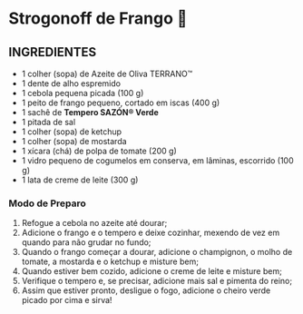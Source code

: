 # Strogonoff de Frango :chicken:

## INGREDIENTES

- 1 colher (sopa) de Azeite de Oliva TERRANO™
- 1 dente de alho espremido
- 1 cebola pequena picada (100 g)
- 1 peito de frango pequeno, cortado em iscas (400 g)
- 1 sachê de **Tempero SAZÓN® Verde**
- 1 pitada de sal
- 1 colher (sopa) de ketchup
- 1 colher (sopa) de mostarda
- 1 xícara (chá) de polpa de tomate (200 g)
- 1 vidro pequeno de cogumelos em conserva, em lâminas, escorrido (100 g)
- 1 lata de creme de leite (300 g)

### Modo de Preparo

1. Refogue a cebola no azeite até dourar;
2. Adicione o frango e o tempero e deixe cozinhar, mexendo de vez em quando para não grudar no fundo;
3. Quando o frango começar a dourar, adicione o champignon, o molho de tomate, a mostarda e o ketchup e misture bem;
4. Quando estiver bem cozido, adicione o creme de leite e misture bem;
5. Verifique o tempero e, se precisar, adicione mais sal e pimenta do reino;
6. Assim que estiver pronto, desligue o fogo, adicione o cheiro verde picado por cima e sirva!